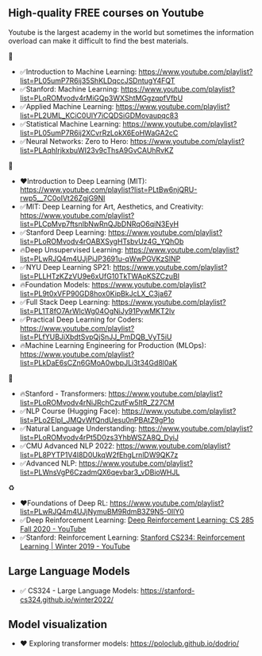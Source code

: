 ## High-quality FREE courses on Youtube

Youtube is the largest academy in the world but sometimes the information overload can make it difficult to find the best materials. 

🤖
* ✅Introduction to Machine Learning: https://www.youtube.com/playlist?list=PL05umP7R6ij35ShKLDqccJSDntugY4FQT
* ✅Stanford: Machine Learning: https://www.youtube.com/playlist?list=PLoROMvodv4rMiGQp3WXShtMGgzqpfVfbU
* ✅Applied Machine Learning: https://www.youtube.com/playlist?list=PL2UML_KCiC0UlY7iCQDSiGDMovaupqc83
* ✅Statistical Machine Learning: https://www.youtube.com/playlist?list=PL05umP7R6ij2XCvrRzLokX6EoHWaGA2cC
* ✅Neural Networks: Zero to Hero: https://www.youtube.com/playlist?list=PLAqhIrjkxbuWI23v9cThsA9GvCAUhRvKZ

🧠
* ❤️Introduction to Deep Learning (MIT):
https://www.youtube.com/playlist?list=PLtBw6njQRU-rwp5__7C0oIVt26ZgjG9NI
* ✅MIT: Deep Learning for Art, Aesthetics, and Creativity:
https://www.youtube.com/playlist?list=PLCpMvp7ftsnIbNwRnQJbDNRqO6qiN3EyH
* ✅Stanford Deep Learning:
https://www.youtube.com/playlist?list=PLoROMvodv4rOABXSygHTsbvUz4G_YQhOb
* 🔥Deep Unsupervised Learning:
https://www.youtube.com/playlist?list=PLwRJQ4m4UJjPiJP3691u-qWwPGVKzSlNP
* ✅NYU Deep Learning SP21:
https://www.youtube.com/playlist?list=PLLHTzKZzVU9e6xUfG10TkTWApKSZCzuBI
* 🔥Foundation Models:
https://www.youtube.com/playlist?list=PL9t0xVFP90GD8hox0KipBkJcLX_C3ja67
* ✅Full Stack Deep Learning:
https://www.youtube.com/playlist?list=PL1T8fO7ArWlcWg04OgNiJy91PywMKT2lv
* ✅Practical Deep Learning for Coders:
https://www.youtube.com/playlist?list=PLfYUBJiXbdtSvpQjSnJJ_PmDQB_VyT5iU
* 🔥Machine Learning Engineering for Production (MLOps):
https://www.youtube.com/playlist?list=PLkDaE6sCZn6GMoA0wbpJLi3t34Gd8l0aK

👅
* 🔥Stanford - Transformers:
https://www.youtube.com/playlist?list=PLoROMvodv4rNiJRchCzutFw5ItR_Z27CM
* ✅NLP Course (Hugging Face):
https://www.youtube.com/playlist?list=PLo2EIpI_JMQvWfQndUesu0nPBAtZ9gP1o
* ✅Natural Language Understanding:
https://www.youtube.com/playlist?list=PLoROMvodv4rPt5D0zs3YhbWSZA8Q_DyiJ
* ✅CMU Advanced NLP 2022:
https://www.youtube.com/playlist?list=PL8PYTP1V4I8D0UkqW2fEhgLrnlDW9QK7z
* ✅Advanced NLP:
https://www.youtube.com/playlist?list=PLWnsVgP6CzadmQX6qevbar3_vDBioWHJL


♻️
* ❤️Foundations of Deep RL:
https://www.youtube.com/playlist?list=PLwRJQ4m4UJjNymuBM9RdmB3Z9N5-0IlY0
* ✅Deep Reinforcement Learning:
[Deep Reinforcement Learning: CS 285 Fall 2020 - YouTube](https://www.youtube.com/playlist?list=PL_iWQOsE6TfURIIhCrlt-wj9ByIVpbfGc)
* ✅Stanford: Reinforcement Learning:
[Stanford CS234: Reinforcement Learning | Winter 2019 - YouTube](https://www.youtube.com/playlist?list=PLoROMvodv4rOSOPzutgyCTapiGlY2Nd8u)

## Large Language Models
* ✅ CS324 - Large Language Models: https://stanford-cs324.github.io/winter2022/

## Model visualization
* ❤️ Exploring transformer models: https://poloclub.github.io/dodrio/
